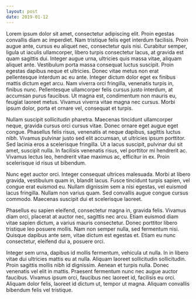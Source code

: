```yaml
---
layout: post
date: 2019-01-12
---
```


Lorem ipsum dolor sit amet, consectetur adipiscing elit. Proin egestas convallis diam ac imperdiet. Nam tristique felis eget interdum facilisis. Proin augue ante, cursus eu aliquet nec, consectetur quis nisi. Curabitur semper, ligula ut iaculis ullamcorper, libero turpis consectetur lacus, at gravida est quam sagittis dui. Integer augue urna, ultricies quis massa vitae, aliquam aliquet ante. Vestibulum porta massa consequat luctus suscipit. Proin egestas dapibus neque et ultricies. Donec vitae metus non erat pellentesque interdum ac eu ante. Integer dictum dolor eget ex finibus mattis dictum eget arcu. Nam viverra orci fringilla, venenatis turpis in, finibus nunc. Pellentesque ullamcorper felis cursus justo interdum, at accumsan purus faucibus. Ut magna est, condimentum non mauris eu, feugiat laoreet metus. Vivamus viverra vitae magna nec cursus. Morbi ipsum dolor, porta et ornare vel, consequat et turpis.

Nullam suscipit sollicitudin pharetra. Maecenas tincidunt ullamcorper neque, gravida cursus orci cursus vitae. Donec ornare eget augue eget congue. Phasellus felis risus, venenatis at neque dapibus, sagittis luctus nibh. Vivamus pulvinar justo sed elit accumsan, ut ultricies ipsum porttitor. Sed lacinia eros a scelerisque fringilla. Ut a lacus suscipit, pulvinar dui sit amet, suscipit nulla. In facilisis venenatis risus, vel porttitor mi hendrerit ac. Vivamus lectus leo, hendrerit vitae maximus ac, efficitur in ex. Proin scelerisque id risus ut bibendum.

Nunc eget auctor orci. Integer consequat ultrices malesuada. Morbi at libero gravida, vestibulum quam in, blandit lacus. Fusce tincidunt turpis sapien, vel congue erat euismod eu. Nullam dignissim sem a nisi egestas, vel euismod lacus fringilla. Nullam non varius quam. Sed convallis augue congue cursus commodo. Maecenas suscipit dui et scelerisque laoreet.

Phasellus eu sapien eleifend, consectetur magna in, gravida felis. Vivamus diam orci, placerat at auctor nec, sagittis nec arcu. Etiam euismod diam vitae sapien dictum, a varius mauris consectetur. Donec porttitor libero tristique leo posuere mollis. Nam non semper nulla, sed fermentum nisi. Quisque dapibus ante sem, vitae dictum est egestas et. Etiam eu nunc consectetur, eleifend dui a, posuere orci.

Integer sem urna, dapibus id mollis fermentum, vehicula ut nulla. In in libero vitae dui ultricies mattis eu at nulla. Aliquam laoreet sollicitudin sollicitudin. Proin sagittis mollis nibh id dignissim. Aenean et turpis nulla. Donec venenatis vel elit in mattis. Praesent fermentum nunc nec augue auctor faucibus. Vivamus ipsum orci, faucibus nec laoreet id, facilisis eu orci. Aliquam dolor felis, laoreet id dictum ut, tempor ut magna. Aliquam convallis bibendum felis vel tristique.